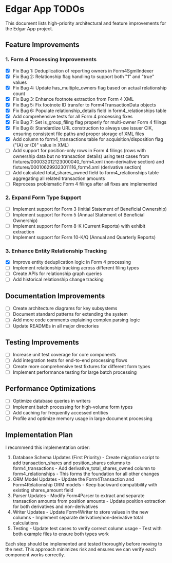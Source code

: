# Edgar App TODOs

This document lists high-priority architectural and feature improvements for the Edgar App project.

## Feature Improvements

### 1. Form 4 Processing Improvements

- [x] Fix Bug 1: Deduplication of reporting owners in Form4SgmlIndexer
- [x] Fix Bug 2: Relationship flag handling to support both "1" and "true" values
- [x] Fix Bug 4: Update has_multiple_owners flag based on actual relationship count
- [x] Fix Bug 3: Enhance footnote extraction from Form 4 XML
- [x] Fix Bug 5: Fix footnote ID transfer to Form4TransactionData objects
- [x] Fix Bug 6: Populate relationship_details field in form4_relationships table
- [x] Add comprehensive tests for all Form 4 processing fixes
- [x] Fix Bug 7: Set is_group_filing flag properly for multi-owner Form 4 filings
- [x] Fix Bug 8: Standardize URL construction to always use issuer CIK, ensuring consistent file paths and proper storage of XML files
- [x] Add column to form4_transactions table for acquisition/disposition flag ("(A) or (D)" value in XML)
- [ ] Add support for position-only rows in Form 4 filings (rows with ownership data but no transaction details) using test cases from fixtures/000032012123000040_form4.xml (non-derivative section) and fixtures/000106299323011116_form4.xml (derivative section)
- [ ] Add calculated total_shares_owned field to form4_relationships table aggregating all related transaction amounts
- [ ] Reprocess problematic Form 4 filings after all fixes are implemented

### 2. Expand Form Type Support

- [ ] Implement support for Form 3 (Initial Statement of Beneficial Ownership)
- [ ] Implement support for Form 5 (Annual Statement of Beneficial Ownership)
- [ ] Implement support for Form 8-K (Current Reports) with exhibit extraction
- [ ] Implement support for Form 10-K/Q (Annual and Quarterly Reports)

### 3. Enhance Entity Relationship Tracking

- [x] Improve entity deduplication logic in Form 4 processing
- [ ] Implement relationship tracking across different filing types
- [ ] Create APIs for relationship graph queries
- [ ] Add historical relationship change tracking

## Documentation Improvements

- [ ] Create architecture diagrams for key subsystems
- [ ] Document standard patterns for extending the system
- [ ] Add more code comments explaining complex parsing logic
- [ ] Update READMEs in all major directories

## Testing Improvements

- [ ] Increase unit test coverage for core components
- [ ] Add integration tests for end-to-end processing flows
- [ ] Create more comprehensive test fixtures for different form types
- [ ] Implement performance testing for large batch processing

## Performance Optimizations

- [ ] Optimize database queries in writers
- [ ] Implement batch processing for high-volume form types
- [ ] Add caching for frequently accessed entities
- [ ] Profile and optimize memory usage in large document processing

## Implementation Plan

I recommend this implementation order:

  1. Database Schema Updates (First Priority)
    - Create migration script to add transaction_shares and position_shares columns to form4_transactions
    - Add derivative_total_shares_owned column to form4_relationships
    - This forms the foundation for all other changes
  2. ORM Model Updates
    - Update the Form4Transaction and Form4Relationship ORM models
    - Keep backward compatibility with existing shares_amount field
  3. Parser Updates
    - Modify Form4Parser to extract and separate transaction amounts from position amounts
    - Update position extraction for both derivatives and non-derivatives
  4. Writer Updates
    - Update Form4Writer to store values in the new columns
    - Implement separate derivative/non-derivative total calculations
  5. Testing
    - Update test cases to verify correct column usage
    - Test with both example files to ensure both types work

  Each step should be implemented and tested thoroughly before moving to the next. This approach minimizes risk and ensures we can verify
  each component works correctly.